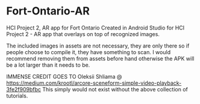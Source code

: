 # Fort-Ontario-AR
HCI Project 2, AR app for Fort Ontario
Created in Android Studio for HCI Project 2 - AR app that overlays on top of recognized images.

The included images in assets are not necessary, they are only there so if people choose to compile it, they have something to scan.
I would recommend removing them from assets before hand otherwise the APK will be a lot larger than it needs to be.

IMMENSE CREDIT GOES TO Oleksii Shliama @ https://medium.com/krootl/arcore-sceneform-simple-video-playback-3fe2f909bfbc
This simply would not exist without the above collection of tutorials.

